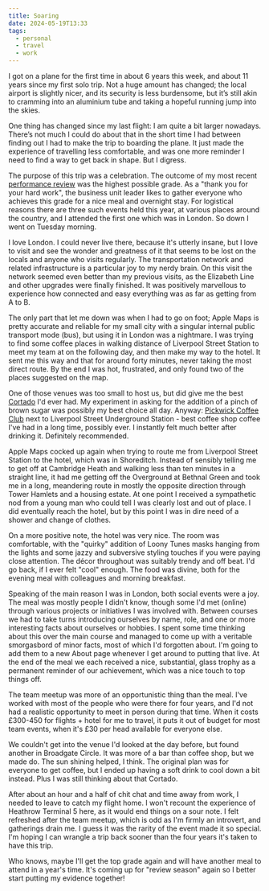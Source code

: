 ```yaml
---
title: Soaring
date: 2024-05-19T13:33
tags:
  - personal
  - travel
  - work
---
```

I got on a plane for the first time in about 6 years this week, and about 11 years since my first solo trip. Not a huge amount has changed; the local airport is slightly nicer, and its security is less burdensome, but it’s still akin to cramming into an aluminium tube and taking a hopeful running jump into the skies.

One thing has changed since my last flight: I am quite a bit larger nowadays. There’s not much I could do about that in the short time I had between finding out I had to make the trip to boarding the plane. It just made the experience of travelling less comfortable, and was one more reminder I need to find a way to get back in shape. But I digress.

The purpose of this trip was a celebration. The outcome of my most recent [performance review](https://chrismcleod.dev/blog/appraisal/) was the highest possible grade. As a "thank you for your hard work", the business unit leader likes to gather everyone who achieves this grade for a nice meal and overnight stay. For logistical reasons there are three such events held this year, at various places around the country, and I attended the first one which was in London. So down I went on Tuesday morning.

I love London. I could never live there, because it's utterly insane, but I love to visit and see the wonder and greatness of it that seems to be lost on the locals and anyone who visits regularly. The transportation network and related infrastructure is a particular joy to my nerdy brain. On this visit the network seemed even better than my previous visits, as the Elizabeth Line and other upgrades were finally finished. It was positively marvellous to experience how connected and easy everything was as far as getting from A to B.

The only part that let me down was when I had to go on foot; Apple Maps is pretty accurate and reliable for my small city with a singular internal public transport mode (bus), but using it in London was a nightmare. I was trying to find some coffee places in walking distance of Liverpool Street Station to meet my team at on the following day, and then make my way to the hotel. It sent me this way and that for around forty minutes, never taking the most direct route. By the end I was hot, frustrated, and only found two of the places suggested on the map.

One of those venues was too small to host us, but did give me the best [Cortado](https://youtu.be/ZdQPZEpbOFk?si=nrIVWwgdCPLOT9M-) I'd ever had. My experiment in asking for the addition of a pinch of brown sugar was possibly my best choice all day. Anyway: [Pickwick Coffee Club](https://www.facebook.com/PickwickCoffee/) next to Liverpool Street Underground Station - best coffee shop coffee I've had in a long time, possibly ever. I instantly felt much better after drinking it. Definitely recommended.

Apple Maps cocked up again when trying to route me from Liverpool Street Station to the hotel, which was in Shoreditch. Instead of sensibly telling me to get off at Cambridge Heath and walking less than ten minutes in a straight line, it had me getting off the Overground at Bethnal Green and took me in a long, meandering route in mostly the opposite direction through Tower Hamlets and a housing estate. At one point I received a sympathetic nod from a young man who could tell I was clearly lost and out of place. I did eventually reach the hotel, but by this point I was in dire need of a shower and change of clothes.

On a more positive note, the hotel was very nice. The room was comfortable, with the "quirky" addition of Loony Tunes masks hanging from the lights and some jazzy and subversive styling touches if you were paying close attention. The décor throughout was suitably trendy and off beat. I'd go back, if I ever felt "cool" enough. The food was divine, both for the evening meal with colleagues and morning breakfast.

Speaking of the main reason I was in London, both social events were a joy. The meal was mostly people I didn't know, though some I'd met (online) through various projects or initiatives I was involved with. Between courses we had to take turns introducing ourselves by name, role, and one or more interesting facts about ourselves or hobbies. I spent some time thinking about this over the main course and managed to come up with a veritable smorgasbord of minor facts, most of which I'd forgotten about. I'm going to add them to a new About page whenever I get around to putting that live. At the end of the meal we each received a nice, substantial, glass trophy as a permanent reminder of our achievement, which was a nice touch to top things off.

The team meetup was more of an opportunistic thing than the meal. I've worked with most of the people who were there for four years, and I'd not had a realistic opportunity to meet in person during that time. When it costs £300-450 for flights + hotel for me to travel, it puts it out of budget for most team events, when it's £30 per head available for everyone else.

We couldn't get into the venue I'd looked at the day before, but found another in Broadgate Circle. It was more of a bar than coffee shop, but we made do. The sun shining helped, I think. The original plan was for everyone to get coffee, but I ended up having a soft drink to cool down a bit instead. Plus I was still thinking about that Cortado.

After about an hour and a half of chit chat and time away from work, I needed to leave to catch my flight home. I won't recount the experience of Heathrow Terminal 5 here, as it would end things on a sour note. I felt refreshed after the team meetup, which is odd as I'm firmly an introvert, and gatherings drain me. I guess it was the rarity of the event made it so special. I'm hoping I can wrangle a trip back sooner than the four years it's taken to have this trip.

Who knows, maybe I'll get the top grade again and will have another meal to attend in a year's time. It's coming up for "review season" again so I better start putting my evidence together!



